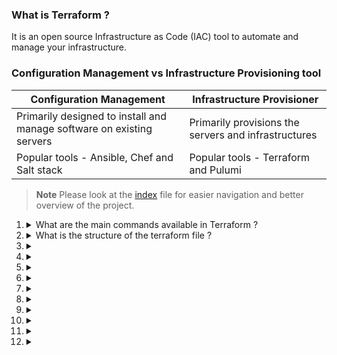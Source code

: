 ### What is Terraform ?

It is an open source Infrastructure as Code (IAC) tool to automate and manage your infrastructure.

### Configuration Management vs Infrastructure Provisioning tool

| Configuration Management                                              | Infrastructure Provisioner                           |
| --------------------------------------------------------------------- | ---------------------------------------------------- |
| Primarily designed to install and manage software on existing servers | Primarily provisions the servers and infrastructures |
| Popular tools - Ansible, Chef and Salt stack                          | Popular tools - Terraform and Pulumi                 |

> **Note**
> Please look at the [index](/Index.md) file for easier navigation and better overview of the project.

1. <details>
   <summary>What are the main commands available in Terraform ?</summary>
   <p>
    - **init** - To initialize a terraform files
    - **validate** - Checks wether tf files are syntactically valid
    - **plan** - Shows preview changes required by the current configuration
    - **apply** - Executes the plan by creating or updating infra
    - **destroy** - Deletes previously created resource
    - **refresh** - Queries infrastructure to get current state
    - **fmt** - Rewrites all Terraform configuration files to a canonical format. (Includes - `.tf` and `.tfvars` but not the `.tf.json` or `.tfvars.json`)
   </p>
   </details>

1. <details>
   <summary>What is the structure of the terraform file ?</summary>

   <p>

      **Syntax:**
      ```tf
      <block-name> <resource-type> <resource-name> {
          argument = value # could be an optional or mandatory argument
          argument = value
      }
      ```

      **Resource block:**
      ```tf
      resource "aw_iam_user" "admin-user" {
          name = "lucy"
          tags = {
            Description = "TL for the sapphire project"
          }
      } 
      ```

      **Data block:**
      ```tf
      data "aws_ami" "example" {
        most_recent = true

        owners = ["self"]
        tags = {
          Name   = "app-server"
          Tested = "true"
        }
      }
      ```
   </p>
   </details>

1. <details>
   <summary></summary>

   <p>

   </p>
   </details>

1. <details>
   <summary></summary>

   <p>

   </p>
   </details>
1. <details>
   <summary></summary>

   <p>

   </p>
   </details>

1. <details>
   <summary></summary>

   <p>

   </p>
   </details>

1. <details>
   <summary></summary>

   <p>

   </p>
   </details>

1. <details>
   <summary></summary>

   <p>

   </p>
   </details>

1. <details>
   <summary></summary>

   <p>

   </p>
   </details>

1. <details>
   <summary></summary>

   <p>

   </p>
   </details>

1. <details>
   <summary></summary>

   <p>

   </p>
   </details>

1. <details>
   <summary></summary>

   <p>

   </p>
   </details>

